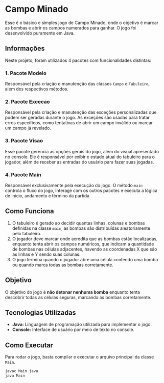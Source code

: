 # Campo Minado

Esse é o básico e simples jogo de Campo Minado, onde o objetivo é marcar as bombas e abrir os campos numerados para ganhar. O jogo foi desenvolvido puramente em Java.

## Informações

Neste projeto, foram utilizados 4 pacotes com funcionalidades distintas:

### 1. **Pacote Modelo**
Responsável pela criação e manutenção das classes `Campo` e `Tabuleiro`, além dos respectivos métodos.

### 2. **Pacote Excecao**
Responsável pela criação e manutenção das exceções personalizadas que podem ser geradas durante o jogo. As exceções são usadas para tratar erros específicos, como tentativas de abrir um campo inválido ou marcar um campo já revelado.

### 3. **Pacote Visao**
Esse pacote gerencia as opções gerais do jogo, além do visual apresentado no console. Ele é responsável por exibir o estado atual do tabuleiro para o jogador, além de receber as entradas do usuário para fazer suas jogadas.

### 4. **Pacote Main**
Responsável exclusivamente pela execução do jogo. O método `main` controla o fluxo do jogo, interage com os outros pacotes e executa a lógica de início, andamento e término da partida.

## Como Funciona

1. O tabuleiro é gerado ao decidir quantas linhas, colunas e bombas definidas na classe `main`, as bombas são distribuídas aleatoriamente pelo tabuleiro.
2. O jogador deve marcar onde acredita que as bombas estão localizadas, enquanto tenta abrir os campos numéricos, que indicam a quantidade de bombas nas células adjacentes, havendo as coordenadas X que são as linhas e Y sendo suas colunas.
3. O jogo termina quando o jogador abre uma célula contendo uma bomba ou quando marca todas as bombas corretamente.

## Objetivo

O objetivo do jogo é **não detonar nenhuma bomba** enquanto tenta descobrir todas as células seguras, marcando as bombas corretamente.

## Tecnologias Utilizadas

- **Java:** Linguagem de programação utilizada para implementar o jogo.
- **Console:** Interface de usuário por meio de texto no console.

## Como Executar

Para rodar o jogo, basta compilar e executar o arquivo principal da classe `Main`.

```bash
javac Main.java
java Main
